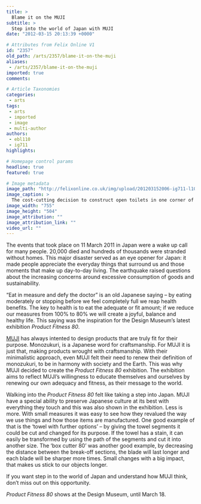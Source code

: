 ```yaml
---
title: >
  Blame it on the MUJI
subtitle: >
  Step into the world of Japan with MUJI
date: "2012-03-15 20:13:39 +0000"

# Attributes from Felix Online V1
id: "2357"
old_path: /arts/2357/blame-it-on-the-muji
aliases:
 - /arts/2357/blame-it-on-the-muji
imported: true
comments:

# Article Taxonomies
categories:
 - arts
tags:
 - arts
 - imported
 - image
 - multi-author
authors:
 - ebl110
 - ig711
highlights:

# Homepage control params
headline: true
featured: true

# Image metadata
image_path: "http://felixonline.co.uk/img/upload/201203152006-ig711-l1010502.jpg"
image_caption: >
  The cost-cutting decision to construct open toilets in one corner of the exhbition was not widely we
image_width: "755"
image_height: "504"
image_attribution: ""
image_attribution_link: ""
video_url: ""
---
```


The events that took place on 11 March 2011 in Japan were a wake up call for many people. 20,000 died and hundreds of thousands were stranded without homes. This major disaster served as an eye opener for Japan: it made people appreciate the everyday things that surround us and those moments that make up day-to-day living. The earthquake raised questions about the increasing concerns around excessive consumption of goods and sustainability.

“Eat in measure and defy the doctor” is an old Japanese saying – by eating moderately or stopping before we feel completely full we reap health benefits. The key to health is to eat the adequate or fit amount; if we reduce our measures from 100% to 80% we will create a joyful, balance and healthy life. This saying was the inspiration for the Design Museum’s latest exhibition _Product Fitness 80_.

[MUJI](http://www.muji.eu/) has always intented to design products that are truly fit for their purpose. Monozukuri, is a Japanese word for craftsmanship. For MUJI it is just that, making products wrought with craftsmanship. With their minimalistic approach, even MUJI felt their need to renew their definition of monozukuri, to be in harmony with society and the Earth. This was why MUJI decided to create the _Product Fitness 80_ exhibition. The exhibition aims to reflect MUJI’s willingness to educate themselves and ourselves by renewing our own adequacy and fitness, as their message to the world.

Walking into the _Product Fitness 80_ felt like taking a step into Japan. MUJI have a special ability to preserve Japanese culture at its best with everything they touch and this was also shown in the exhibition. Less is more. With small measures it was easy to see how they revalued the way we use things and how those items are manufactured. One good example of that is the ‘towel with further options’ – by giving the towel segments it could be cut and changed for its purpose. If the towel has a stain, it can easily be transformed by using the path of the segments and cut it into another size. The ‘box cutter 80’ was another good example, by decreasing the distance between the break-off sections, the blade will last longer and each blade will be sharper more times. Small changes with a big impact, that makes us stick to our objects longer.

If you want step in to the world of Japan and understand how MUJI think, don’t miss out on this opportunity.

_Product Fitness 80_ shows at the Design Museum, until March 18.
